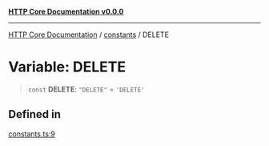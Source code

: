 [**HTTP Core Documentation v0.0.0**](../../README.md)

***

[HTTP Core Documentation](../../modules.md) / [constants](../README.md) / DELETE

# Variable: DELETE

> `const` **DELETE**: `"DELETE"` = `'DELETE'`

## Defined in

[constants.ts:9](https://github.com/stonemjs/http-core/blob/a162480c16327760396238c341daab61793d5440/src/constants.ts#L9)

